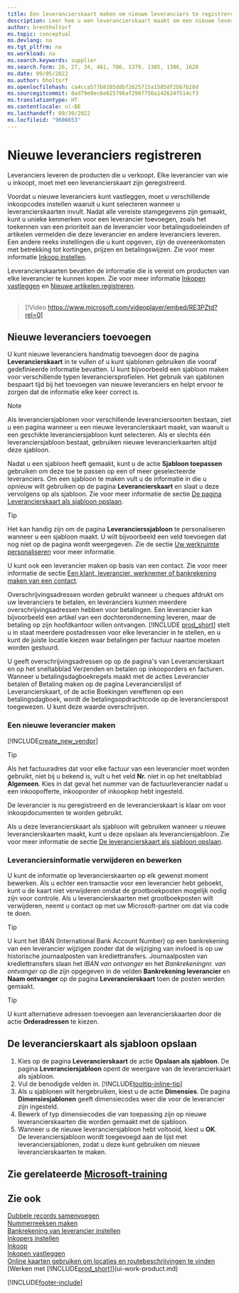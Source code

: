 ```yaml
---
title: Een leverancierskaart maken om nieuwe leveranciers te registreren (bevat video)
description: Leer hoe u een leverancierskaart maakt om een nieuwe leverancier te registreren en leverancierskaarten als sjabloon op te slaan.
author: brentholtorf
ms.topic: conceptual
ms.devlang: na
ms.tgt_pltfrm: na
ms.workload: na
ms.search.keywords: supplier
ms.search.form: 26, 27, 34, 461, 786, 1379, 1385, 1386, 1628
ms.date: 09/05/2022
ms.author: bholtorf
ms.openlocfilehash: ca4cca577b8105ddbf2625715a1585df2bb7b20d
ms.sourcegitcommit: 8ad79e0ec6e625796af298f756a142624f514cf3
ms.translationtype: HT
ms.contentlocale: nl-BE
ms.lasthandoff: 09/30/2022
ms.locfileid: "9606653"
---
```

# <a name="register-new-vendors"></a>Nieuwe leveranciers registreren

Leveranciers leveren de producten die u verkoopt. Elke leverancier van wie u inkoopt, moet met een leverancierskaart zijn geregistreerd.

Voordat u nieuwe leveranciers kunt vastleggen, moet u verschillende inkoopcodes instellen waaruit u kunt selecteren wanneer u leverancierskaarten invult. Nadat alle vereiste stamgegevens zijn gemaakt, kunt u unieke kenmerken voor een leverancier toevoegen, zoals het toekennen van een prioriteit aan de leverancier voor betalingsdoeleinden of artikelen vermelden die deze leverancier en andere leveranciers leveren. Een andere reeks instellingen die u kunt opgeven, zijn de overeenkomsten met betrekking tot kortingen, prijzen en betalingswijzen. Zie voor meer informatie [Inkoop instellen](purchasing-setup-purchasing.md).

Leverancierskaarten bevatten de informatie die is vereist om producten van elke leverancier te kunnen kopen. Zie voor meer informatie [Inkopen vastleggen](purchasing-how-record-purchases.md) en [Nieuwe artikelen registreren](inventory-how-register-new-items.md).
<br /><br />  

> [!Video https://www.microsoft.com/videoplayer/embed/RE3PZtd?rel=0]

## <a name="adding-new-vendors"></a>Nieuwe leveranciers toevoegen

U kunt nieuwe leveranciers handmatig toevoegen door de pagina **Leverancierskaart** in te vullen of u kunt sjablonen gebruiken die vooraf gedefinieerde informatie bevatten. U kunt bijvoorbeeld een sjabloon maken voor verschillende typen leveranciersprofielen. Het gebruik van sjablonen bespaart tijd bij het toevoegen van nieuwe leveranciers en helpt ervoor te zorgen dat de informatie elke keer correct is.

> [!NOTE]  
> Als leveranciersjablonen voor verschillende leveranciersoorten bestaan, ziet u een pagina wanneer u een nieuwe leverancierskaart maakt, van waaruit u een geschikte leveranciersjabloon kunt selecteren. Als er slechts één leveranciersjabloon bestaat, gebruiken nieuwe leverancierkaarten altijd deze sjabloon.

Nadat u een sjabloon heeft gemaakt, kunt u de actie **Sjabloon toepassen** gebruiken om deze toe te passen op een of meer geselecteerde leveranciers. Om een sjabloon te maken vult u de informatie in die u opnieuw wilt gebruiken op de pagina **Leverancierskaart** en slaat u deze vervolgens op als sjabloon. Zie voor meer informatie de sectie [De pagina Leverancierskaart als sjabloon opslaan](purchasing-how-register-new-vendors.md#to-save-the-vendor-card-as-a-template).

> [!TIP]
> Het kan handig zijn om de pagina **Leverancierssjabloon** te personaliseren wanneer u een sjabloon maakt. U wilt bijvoorbeeld een veld toevoegen dat nog niet op de pagina wordt weergegeven. Zie de sectie [Uw werkruimte personaliseren](/dynamics365/business-central/ui-personalization-user#to-start-personalizing-a-page-through-the-personalizing-banner) voor meer informatie.

U kunt ook een leverancier maken op basis van een contact. Zie voor meer informatie de sectie [Een klant, leverancier, werknemer of bankrekening maken van een contact](marketing-create-contact-companies.md#to-create-a-customer-vendor-employee-or-bank-account-from-a-contact).

Overschrijvingsadressen worden gebruikt wanneer u cheques afdrukt om uw leveranciers te betalen, en leveranciers kunnen meerdere overschrijvingsadressen hebben voor betalingen. Een leverancier kan bijvoorbeeld een artikel van een dochteronderneming leveren, maar de betaling op zijn hoofdkantoor willen ontvangen. [!INCLUDE [prod_short](includes/prod_short.md)] stelt u in staat meerdere postadressen voor elke leverancier in te stellen, en u kunt de juiste locatie kiezen waar betalingen per factuur naartoe moeten worden gestuurd.

U geeft overschrijvingsadressen op op de pagina's van Leverancierskaart en op het sneltabblad Verzenden en betalen op inkooporders en facturen. Wanneer u betalingsdagboekregels maakt met de acties Leverancier betalen of Betaling maken op de pagina Leverancierslijst of Leverancierskaart, of de actie Boekingen vereffenen op een betalingsdagboek, wordt de betalingsopdrachtcode op de leverancierspost toegewezen. U kunt deze waarde overschrijven.

### <a name="to-create-a-new-vendor"></a>Een nieuwe leverancier maken

[!INCLUDE[create_new_vendor](includes/create_new_vendor.md)]

> [!TIP]  
> Als het factuuradres dat voor elke factuur van een leverancier moet worden gebruikt, niet bij u bekend is, vult u het veld **Nr.** niet in op het sneltabblad **Algemeen**. Kies in dat geval het nummer van de factuurleverancier nadat u een inkoopofferte, inkooporder of inkoopkop hebt ingesteld.

De leverancier is nu geregistreerd en de leverancierskaart is klaar om voor inkoopdocumenten te worden gebruikt.

Als u deze leverancierskaart als sjabloon wilt gebruiken wanneer u nieuwe leverancierskaarten maakt, kunt u deze opslaan als leveranciersjabloon. Zie voor meer informatie de sectie [De leverancierskaart als sjabloon opslaan](#to-save-the-vendor-card-as-a-template).

### <a name="deleting-and-editing-vendor-information"></a>Leveranciersinformatie verwijderen en bewerken

U kunt de informatie op leverancierskaarten op elk gewenst moment bewerken. Als u echter een transactie voor een leverancier hebt geboekt, kunt u de kaart niet verwijderen omdat de grootboekposten mogelijk nodig zijn voor controle. Als u leverancierskaarten met grootboekposten wilt verwijderen, neemt u contact op met uw Microsoft-partner om dat via code te doen.

> [!TIP]
> U kunt het IBAN (International Bank Account Number) op een bankrekening van een leverancier wijzigen zonder dat de wijziging van invloed is op uw historische journaalposten van krediettransfers. Journaalposten van krediettransfers slaan het *IBAN van ontvanger* en het *Bankrekeningnr. van ontvanger* op die zijn opgegeven in de velden **Bankrekening leverancier** en **Naam ontvanger** op de pagina **Leverancierskaart** toen de posten werden gemaakt.

> [!TIP]
> U kunt alternatieve adressen toevoegen aan leverancierskaarten door de actie **Orderadressen** te kiezen.

## <a name="to-save-the-vendor-card-as-a-template"></a>De leverancierskaart als sjabloon opslaan

1. Kies op de pagina **Leverancierskaart** de actie **Opslaan als sjabloon**. De pagina **Leveranciersjabloon** opent de weergave van de leverancierkaart als sjabloon.
2. Vul de benodigde velden in. [!INCLUDE[tooltip-inline-tip](includes/tooltip-inline-tip_md.md)]
3. Als u sjablonen wilt hergebruiken, kiest u de actie **Dimensies**. De pagina **Dimensiesjablonen** geeft dimensiecodes weer die voor de leverancier zijn ingesteld.
4. Bewerk of typ dimensiecodes die van toepassing zijn op nieuwe leverancierskaarten die worden gemaakt met de sjabloon.
5. Wanneer u de nieuwe leveranciersjabloon hebt voltooid, kiest u **OK**.  
   De leveranciersjabloon wordt toegevoegd aan de lijst met leveranciersjablonen, zodat u deze kunt gebruiken om nieuwe leverancierskaarten te maken.

## <a name="see-related-microsoft-training"></a>Zie gerelateerde [Microsoft-training](/training/modules/trade-master-data-dynamics-365-business-central/)

## <a name="see-also"></a>Zie ook

[Dubbele records samenvoegen](sales-how-merge-duplicate-records.md)  
[Nummerreeksen maken](ui-create-number-series.md)  
[Bankrekening van leverancier instellen](purchasing-how-set-up-vendors-bank-accounts.md)  
[Inkopers instellen](purchasing-how-setup-purchasers.md)  
[Inkoop](purchasing-manage-purchasing.md)  
[Inkopen vastleggen](purchasing-how-record-purchases.md)  
[Online kaarten gebruiken om locaties en routebeschrijvingen te vinden](across-online-maps.md)  
[Werken met [!INCLUDE[prod_short](includes/prod_short.md)]](ui-work-product.md)  

[!INCLUDE[footer-include](includes/footer-banner.md)]
